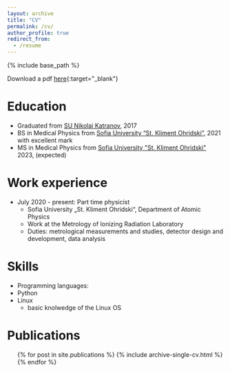 ```yaml
---
layout: archive
title: "CV"
permalink: /cv/
author_profile: true
redirect_from:
  - /resume
---
```


{% include base_path %}


<!-- <iframe src="../files/CV_Vladislav_Todorov.pdf" width="100%" height="500" frameborder="no" border="0" marginwidth="0" marginheight="0"></iframe> -->

Download a pdf [here](../files/CV_Vladislav_Todorov.pdf){:target="\_blank"}


Education
======
* Graduated from [SU Nikolai Katranov](http://katranov.com/), 2017
* BS in Medical Physics from [Sofia University “St. Kliment Ohridski”](https://www.uni-sofia.bg/index.php/eng), 2021 with excellent mark
* MS in Medical Physics from [Sofia University "St. Kliment Ohridski"](https://www.uni-sofia.bg/index.php/eng) 2023, (expected)

Work experience
======
* July 2020 - present: Part time physicist
  * Sofia University „St. Kliment Ohridski“, Department of Atomic Physics
  * Work at the Metrology of Ionizing Radiation Laboratory
  * Duties: metrological measurements and studies, detector design and development, data analysis

Skills
======
* Programming languages:
 * Python 
* Linux 
  * basic knolwedge of the Linux OS

Publications
======
  <ul>{% for post in site.publications %}
    {% include archive-single-cv.html %}
  {% endfor %}</ul>
